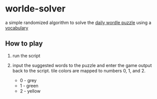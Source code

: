 # worlde-solver
a simple randomized algorithm to solve the [daily wordle puzzle](https://www.powerlanguage.co.uk/wordle/) using a [vocabulary](https://eslforums.com/5-letter-words/)

## How to play

1. run the script

2. input the suggested words to the puzzle and enter the game output back to the script. tile colors are mapped to numbers 0, 1, and 2.
    - 0 - grey
    - 1 - green
    - 2 - yellow
